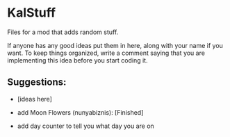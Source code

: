 # KalStuff
Files for a mod that adds random stuff.

If anyone has any good ideas put them in here, along with your name if you want. To keep things organized, write a comment saying that you are implementing this idea before you start coding it.

## Suggestions:

 - [ideas here]

 - add Moon Flowers (nunyabiznis): [Finished]
 - add day counter to tell you what day you are on 
